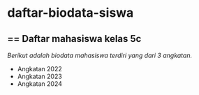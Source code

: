 # daftar-biodata-siswa
==
Daftar mahasiswa kelas 5c
--
*Berikut adalah biodata mahasiswa terdiri yang dari 3 angkatan.*
- Angkatan 2022
- Angkatan 2023
- Angkatan 2024

